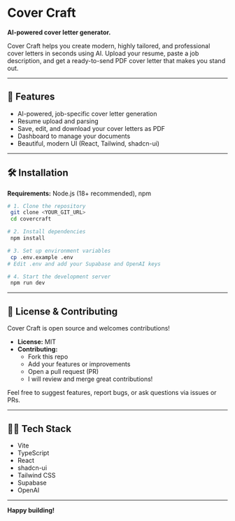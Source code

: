 # Cover Craft

**AI-powered cover letter generator.**

Cover Craft helps you create modern, highly tailored, and professional cover letters in seconds using AI. Upload your resume, paste a job description, and get a ready-to-send PDF cover letter that makes you stand out.

---

## 🚀 Features
- AI-powered, job-specific cover letter generation
- Resume upload and parsing
- Save, edit, and download your cover letters as PDF
- Dashboard to manage your documents
- Beautiful, modern UI (React, Tailwind, shadcn-ui)

---

## 🛠️ Installation

**Requirements:** Node.js (18+ recommended), npm

```sh
# 1. Clone the repository
 git clone <YOUR_GIT_URL>
 cd covercraft

# 2. Install dependencies
 npm install

# 3. Set up environment variables
 cp .env.example .env
# Edit .env and add your Supabase and OpenAI keys

# 4. Start the development server
 npm run dev
```

---

## 🤝 License & Contributing

Cover Craft is open source and welcomes contributions!

- **License:** MIT
- **Contributing:**
  - Fork this repo
  - Add your features or improvements
  - Open a pull request (PR)
  - I will review and merge great contributions!

Feel free to suggest features, report bugs, or ask questions via issues or PRs.

---

## 🧑‍💻 Tech Stack
- Vite
- TypeScript
- React
- shadcn-ui
- Tailwind CSS
- Supabase
- OpenAI

---

**Happy building!**

